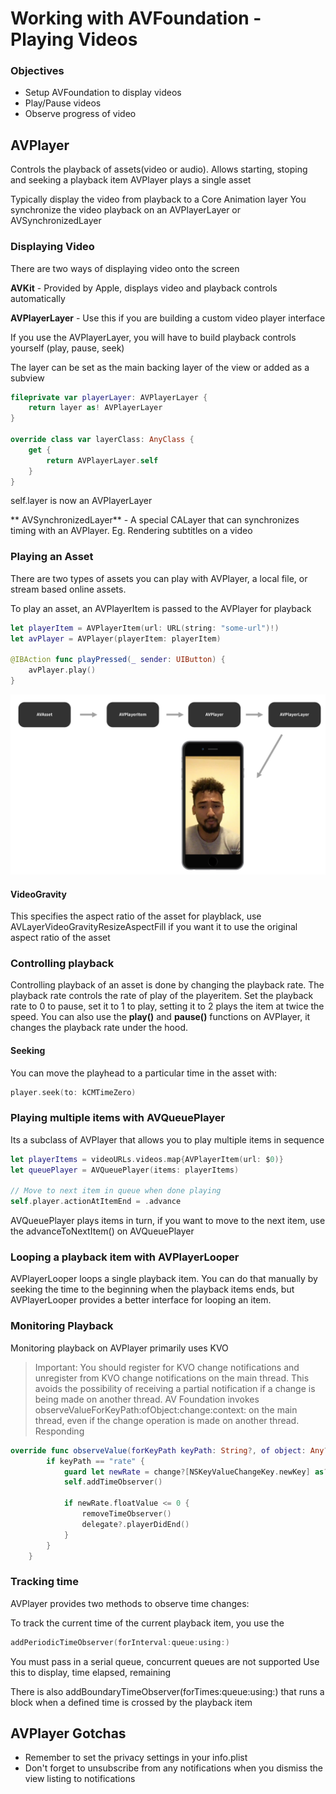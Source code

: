 # Working with AVFoundation - Playing Videos

### Objectives

- Setup AVFoundation to display videos
- Play/Pause videos
- Observe progress of video

## AVPlayer

Controls the playback of assets(video or audio).
Allows starting, stoping and seeking a playback item
AVPlayer plays a single asset

Typically display the video from playback to a Core Animation layer
You synchronize the video playback on an AVPlayerLayer or AVSynchronizedLayer

### Displaying Video

There are two ways of displaying video onto the screen

**AVKit** - Provided by Apple, displays video and playback controls automatically

**AVPlayerLayer** - Use this if you are building a custom video player interface

If you use the AVPlayerLayer, you will have to build playback controls yourself (play, pause, seek)

The layer can be set as the main backing layer of the view or added as a subview

```swift
fileprivate var playerLayer: AVPlayerLayer {
    return layer as! AVPlayerLayer
}

override class var layerClass: AnyClass {
    get {
        return AVPlayerLayer.self
    }
}
```
self.layer is now an AVPlayerLayer

** AVSynchronizedLayer** - A special CALayer that can synchronizes timing with an AVPlayer. Eg. Rendering subtitles on a video

### Playing an Asset

There are two types of assets you can play with AVPlayer, a local file, or stream based online assets.

To play an asset, an AVPlayerItem is passed to the AVPlayer for playback

```swift
let playerItem = AVPlayerItem(url: URL(string: "some-url")!)
let avPlayer = AVPlayer(playerItem: playerItem)

@IBAction func playPressed(_ sender: UIButton) {
    avPlayer.play()
}
```

![AVPlayer](avplayer-player-items2.png)

#### VideoGravity
This specifies the aspect ratio of the asset for playblack, use AVLayerVideoGravityResizeAspectFill if you want it to use the original aspect ratio of the asset

### Controlling playback

Controlling playback of an asset is done by changing the playback rate.
The playback rate controls the rate of play of the playeritem.
Set the playback rate to 0 to pause, set it to 1 to play, setting it to 2 plays the item at twice the speed.
You can also use the **play()** and **pause()** functions on AVPlayer, it changes the playback rate under the hood.

#### Seeking
You can move the playhead to a particular time in the asset with:

```swift
player.seek(to: kCMTimeZero)
```


### Playing multiple items with AVQueuePlayer

Its a subclass of AVPlayer that allows you to play multiple items in sequence

```swift
let playerItems = videoURLs.videos.map{AVPlayerItem(url: $0)}
let queuePlayer = AVQueuePlayer(items: playerItems)

// Move to next item in queue when done playing
self.player.actionAtItemEnd = .advance
```

AVQueuePlayer plays items in turn, if you want to move to the next item, use the advanceToNextItem() on AVQueuePlayer

### Looping a playback item with AVPlayerLooper

AVPlayerLooper loops a single playback item.
You can do that manually by seeking the time to the beginning when the playback items ends, but AVPlayerLooper provides a better interface for looping an item.


### Monitoring Playback

Monitoring playback on AVPlayer primarily uses KVO

> Important: You should register for KVO change notifications and unregister from KVO change notifications on the main thread. This avoids the possibility of receiving a partial notification if a change is being made on another thread. AV Foundation invokes observeValueForKeyPath:ofObject:change:context: on the main thread, even if the change operation is made on another thread.
Responding


```swift
override func observeValue(forKeyPath keyPath: String?, of object: Any?, change: [NSKeyValueChangeKey : Any]?, context: UnsafeMutableRawPointer?) {
        if keyPath == "rate" {
            guard let newRate = change?[NSKeyValueChangeKey.newKey] as? NSNumber else {return}
            self.addTimeObserver()

            if newRate.floatValue <= 0 {
                removeTimeObserver()
                delegate?.playerDidEnd()
            }
        }
    }
```
### Tracking time

AVPlayer provides two methods to observe time changes:

To track the current time of the current playback item, you use the

```swift
addPeriodicTimeObserver(forInterval:queue:using:)
```

You must pass in a serial queue, concurrent queues are not supported
Use this to display, time elapsed, remaining


There is also addBoundaryTimeObserver(forTimes:queue:using:) that runs a block when a defined time is crossed by the playback item

## AVPlayer Gotchas
- Remember to set the privacy settings in your info.plist
- Don't forget to unsubscribe from any notifications when you dismiss the view listing to notifications
